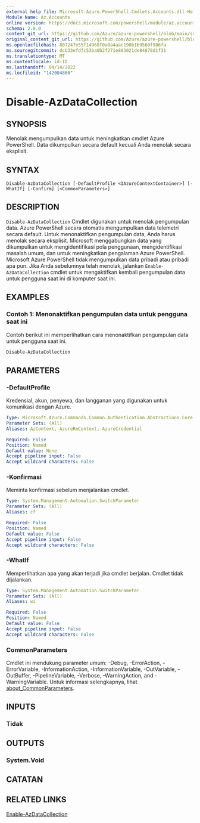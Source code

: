 ```yaml
---
external help file: Microsoft.Azure.PowerShell.Cmdlets.Accounts.dll-Help.xml
Module Name: Az.Accounts
online version: https://docs.microsoft.com/powershell/module/az.accounts/disable-azdatacollection
schema: 2.0.0
content_git_url: https://github.com/Azure/azure-powershell/blob/main/src/Accounts/Accounts/help/Disable-AzDataCollection.md
original_content_git_url: https://github.com/Azure/azure-powershell/blob/main/src/Accounts/Accounts/help/Disable-AzDataCollection.md
ms.openlocfilehash: 807247e55f14968f0a0a4aac190b1b9560f986fa
ms.sourcegitcommit: dcb33efdfc53ba0b2f271e883021de84878d1f31
ms.translationtype: MT
ms.contentlocale: id-ID
ms.lasthandoff: 04/14/2022
ms.locfileid: "142004866"
---
```

# Disable-AzDataCollection

## SYNOPSIS
Menolak mengumpulkan data untuk meningkatkan cmdlet Azure PowerShell. Data dikumpulkan secara default kecuali Anda menolak secara eksplisit.

## SYNTAX

```
Disable-AzDataCollection [-DefaultProfile <IAzureContextContainer>] [-WhatIf] [-Confirm] [<CommonParameters>]
```

## DESCRIPTION

`Disable-AzDataCollection` Cmdlet digunakan untuk menolak pengumpulan data. Azure PowerShell secara otomatis mengumpulkan data telemetri secara default. Untuk menonaktifkan pengumpulan data, Anda harus menolak secara eksplisit. Microsoft menggabungkan data yang dikumpulkan untuk mengidentifikasi pola penggunaan, mengidentifikasi masalah umum, dan untuk meningkatkan pengalaman Azure PowerShell. Microsoft Azure PowerShell tidak mengumpulkan data pribadi atau pribadi apa pun. Jika Anda sebelumnya telah menolak, jalankan `Enable-AzDataCollection` cmdlet untuk mengaktifkan kembali pengumpulan data untuk pengguna saat ini di komputer saat ini.

## EXAMPLES

### Contoh 1: Menonaktifkan pengumpulan data untuk pengguna saat ini

Contoh berikut ini memperlihatkan cara menonaktifkan pengumpulan data untuk pengguna saat ini.

```powershell
Disable-AzDataCollection
```

## PARAMETERS

### -DefaultProfile

Kredensial, akun, penyewa, dan langganan yang digunakan untuk komunikasi dengan Azure.

```yaml
Type: Microsoft.Azure.Commands.Common.Authentication.Abstractions.Core.IAzureContextContainer
Parameter Sets: (All)
Aliases: AzContext, AzureRmContext, AzureCredential

Required: False
Position: Named
Default value: None
Accept pipeline input: False
Accept wildcard characters: False
```

### -Konfirmasi

Meminta konfirmasi sebelum menjalankan cmdlet.

```yaml
Type: System.Management.Automation.SwitchParameter
Parameter Sets: (All)
Aliases: cf

Required: False
Position: Named
Default value: False
Accept pipeline input: False
Accept wildcard characters: False
```

### -WhatIf

Memperlihatkan apa yang akan terjadi jika cmdlet berjalan. Cmdlet tidak dijalankan.

```yaml
Type: System.Management.Automation.SwitchParameter
Parameter Sets: (All)
Aliases: wi

Required: False
Position: Named
Default value: False
Accept pipeline input: False
Accept wildcard characters: False
```

### CommonParameters
Cmdlet ini mendukung parameter umum: -Debug, -ErrorAction, -ErrorVariable, -InformationAction, -InformationVariable, -OutVariable, -OutBuffer, -PipelineVariable, -Verbose, -WarningAction, and -WarningVariable. Untuk informasi selengkapnya, lihat [about_CommonParameters](http://go.microsoft.com/fwlink/?LinkID=113216).

## INPUTS

### Tidak

## OUTPUTS

### System.Void

## CATATAN

## RELATED LINKS

[Enable-AzDataCollection](./Enable-AzDataCollection.md)

